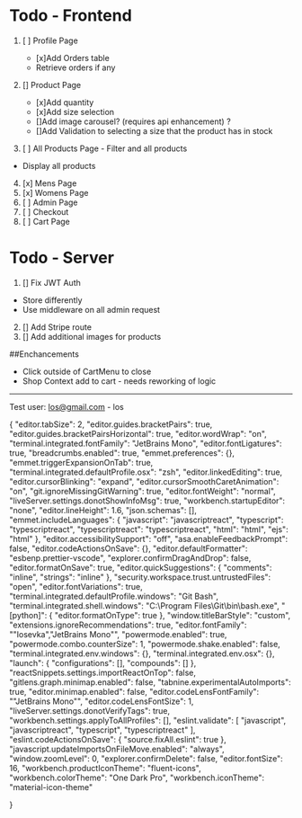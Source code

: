 # Todo - Frontend

1. [ ] Profile Page

    - [x]Add Orders table
    - Retrieve orders if any

2. [] Product Page

    - [x]Add quantity
    - [x]Add size selection
    - []Add image carousel? (requires api enhancement) ?
    - []Add Validation to selecting a size that the product has in stock

3. [ ] All Products Page - Filter and all products

-   Display all products

4. [x] Mens Page
5. [x] Womens Page
6. [ ] Admin Page
7. [ ] Checkout
8. [ ] Cart Page

# Todo - Server

1. [] Fix JWT Auth

-   Store differently
-   Use middleware on all admin request

2. [] Add Stripe route
3. [] Add additional images for products

##Enchancements

-   Click outside of CartMenu to close
-   Shop Context add to cart - needs reworking of logic

---

Test user: los@gmail.com - los

{
"editor.tabSize": 2,
"editor.guides.bracketPairs": true,
"editor.guides.bracketPairsHorizontal": true,
"editor.wordWrap": "on",
"terminal.integrated.fontFamily": "JetBrains Mono",
"editor.fontLigatures": true,
"breadcrumbs.enabled": true,
"emmet.preferences": {},
"emmet.triggerExpansionOnTab": true,
"terminal.integrated.defaultProfile.osx": "zsh",
"editor.linkedEditing": true,
"editor.cursorBlinking": "expand",
"editor.cursorSmoothCaretAnimation": "on",
"git.ignoreMissingGitWarning": true,
"editor.fontWeight": "normal",
"liveServer.settings.donotShowInfoMsg": true,
"workbench.startupEditor": "none",
"editor.lineHeight": 1.6,
"json.schemas": [],
"emmet.includeLanguages": {
"javascript": "javascriptreact",
"typescript": "typescriptreact",
"typescriptreact": "typescriptreact",
"html": "html",
"ejs": "html"
},
"editor.accessibilitySupport": "off",
"asa.enableFeedbackPrompt": false,
"editor.codeActionsOnSave": {},
"editor.defaultFormatter": "esbenp.prettier-vscode",
"explorer.confirmDragAndDrop": false,
"editor.formatOnSave": true,
"editor.quickSuggestions": {
"comments": "inline",
"strings": "inline"
},
"security.workspace.trust.untrustedFiles": "open",
"editor.fontVariations": true,
"terminal.integrated.defaultProfile.windows": "Git Bash",
"terminal.integrated.shell.windows": "C:\\Program Files\\Git\\bin\\bash.exe",
"[python]": {
"editor.formatOnType": true
},
"window.titleBarStyle": "custom",
"extensions.ignoreRecommendations": true,
"editor.fontFamily": "\"Iosevka\",\"JetBrains Mono\"",
"powermode.enabled": true,
"powermode.combo.counterSize": 1,
"powermode.shake.enabled": false,
"terminal.integrated.env.windows": {},
"terminal.integrated.env.osx": {},
"launch": {
"configurations": [],
"compounds": []
},
"reactSnippets.settings.importReactOnTop": false,
"gitlens.graph.minimap.enabled": false,
"tabnine.experimentalAutoImports": true,
"editor.minimap.enabled": false,
"editor.codeLensFontFamily": "\"JetBrains Mono\"",
"editor.codeLensFontSize": 1,
"liveServer.settings.donotVerifyTags": true,
"workbench.settings.applyToAllProfiles": [],
"eslint.validate": [
"javascript",
"javascriptreact",
"typescript",
"typescriptreact"
],
"eslint.codeActionsOnSave": {
"source.fixAll.eslint": true
},
"javascript.updateImportsOnFileMove.enabled": "always",
"window.zoomLevel": 0,
"explorer.confirmDelete": false,
"editor.fontSize": 16,
"workbench.productIconTheme": "fluent-icons",
"workbench.colorTheme": "One Dark Pro",
"workbench.iconTheme": "material-icon-theme"

}
